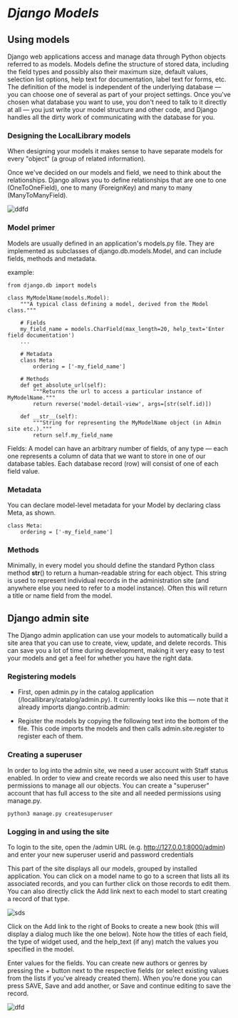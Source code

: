 # ***Django Models***

## Using models

Django web applications access and manage data through Python objects referred to as models. Models define the structure of stored data, including the field types and possibly also their maximum size, default values, selection list options, help text for documentation, label text for forms, etc. The definition of the model is independent of the underlying database — you can choose one of several as part of your project settings. Once you've chosen what database you want to use, you don't need to talk to it directly at all — you just write your model structure and other code, and Django handles all the dirty work of communicating with the database for you.

### Designing the LocalLibrary models

When designing your models it makes sense to have separate models for every "object" (a group of related information).

Once we've decided on our models and field, we need to think about the relationships. Django allows you to define relationships that are one to one (OneToOneField), one to many (ForeignKey) and many to many (ManyToManyField).

![ddfd](https://developer.mozilla.org/en-US/docs/Learn/Server-side/Django/Models/local_library_model_uml.svg)

### Model primer

Models are usually defined in an application's models.py file. They are implemented as subclasses of django.db.models.Model, and can include fields, methods and metadata.

example:

```
from django.db import models

class MyModelName(models.Model):
    """A typical class defining a model, derived from the Model class."""

    # Fields
    my_field_name = models.CharField(max_length=20, help_text='Enter field documentation')
    ...

    # Metadata
    class Meta:
        ordering = ['-my_field_name']

    # Methods
    def get_absolute_url(self):
        """Returns the url to access a particular instance of MyModelName."""
        return reverse('model-detail-view', args=[str(self.id)])

    def __str__(self):
        """String for representing the MyModelName object (in Admin site etc.)."""
        return self.my_field_name
```

Fields: A model can have an arbitrary number of fields, of any type — each one represents a column of data that we want to store in one of our database tables. Each database record (row) will consist of one of each field value.

### Metadata

You can declare model-level metadata for your Model by declaring class Meta, as shown.

```
class Meta:
    ordering = ['-my_field_name']
```

### Methods

Minimally, in every model you should define the standard Python class method __str__() to return a human-readable string for each object. This string is used to represent individual records in the administration site (and anywhere else you need to refer to a model instance). Often this will return a title or name field from the model.


## Django admin site

The Django admin application can use your models to automatically build a site area that you can use to create, view, update, and delete records. This can save you a lot of time during development, making it very easy to test your models and get a feel for whether you have the right data.

### Registering models 
* First, open admin.py in the catalog application (/locallibrary/catalog/admin.py). It currently looks like this — note that it already imports django.contrib.admin:

* Register the models by copying the following text into the bottom of the file. This code imports the models and then calls admin.site.register to register each of them.

### Creating a superuser
In order to log into the admin site, we need a user account with Staff status enabled. In order to view and create records we also need this user to have permissions to manage all our objects.  You can create a "superuser" account that has full access to the site and all needed permissions using manage.py.
```
python3 manage.py createsuperuser
```

### Logging in and using the site
To login to the site, open the /admin URL (e.g. http://127.0.0.1:8000/admin) and enter your new superuser userid and password credentials

This part of the site displays all our models, grouped by installed application. You can click on a model name to go to a screen that lists all its associated records, and you can further click on those records to edit them. You can also directly click the Add link next to each model to start creating a record of that type.

![sds](https://developer.mozilla.org/en-US/docs/Learn/Server-side/Django/Admin_site/admin_home.png)



Click on the Add link to the right of Books to create a new book (this will display a dialog much like the one below). Note how the titles of each field, the type of widget used, and the help_text (if any) match the values you specified in the model. 


Enter values for the fields. You can create new authors or genres by pressing the + button next to the respective fields (or select existing values from the lists if you've already created them). When you're done you can press SAVE, Save and add another, or Save and continue editing to save the record.

![dfd](https://developer.mozilla.org/en-US/docs/Learn/Server-side/Django/Admin_site/admin_book_add.png)